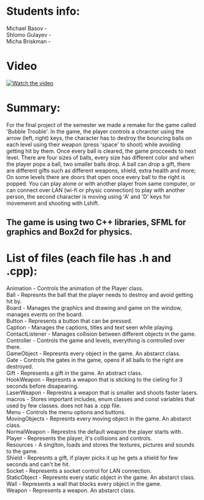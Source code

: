 # Students info:
Michael Basov - </br>
Shlomo Gulayev - </br>
Micha Briskman - </br>

# Video
[![Watch the video](https://www.youtube.com/watch?v=fh4R8KwFs-Y)](![](https://www.youtube.com/watch?v=fh4R8KwFs-Y))

# Summary:
For the final project of the semester we made a remake for the game called 'Bubble Trouble'.
In the game, the player controls a chrarcter using the arrow (left, right) keys,
the character has to destroy the bouncing balls on each level using their weapon (press 'space' to shoot)
while avoiding getting hit by them. Once every ball is cleared, the game procceeds to next level.
There are four sizes of balls, every size has different color and when the player pops a ball,
two smaller balls drop. A ball can drop a gift, there are different gifts such as different weapons,
shield, extra health and more; On some levels there are doors that open once every ball to the right is popped.
You can play alone or with another player from same computer, or can connect over LAN (wi-fi or physic connection)
to play with another person, the second character is moving using 'A' and 'D' keys for movemennt and shooting with Lshift.

## The game is using two C++ libraries, SFML for graphics and Box2d for physics.

# List of files (each file has .h and .cpp):
Animation - Controls the animation of the Player class.</br>
Ball - Represnts the ball that the player needs to destroy and avoid getting hit by.</br>
Board - Manages the graphics and drawing and game on the window, manages events on the board.</br>
Button - Represents a button that can be pressed.</br>
Caption - Manages the captions, titles and text seen while playing.</br>
ContactListener - Manages collision between different objects in the game.</br>
Controller - Controls the game and levels, everything is controlled over there.</br>
GameObject - Represnts every object in the game. An abstarct class.</br>
Gate - Controls the gates in the game, opens if all balls to the right are destroyed.</br>
Gift - Represents a gift in the game. An abstract class.</br>
HookWeapon - Represnts a weapon that is sticking to the cieling for 3 seconds before disapearing.</br>
LaserWeapon - Represtns a weapon that is smaller and shoots faster lasers.</br>
macros - Stores important includes, enum classes and const variables that used by few classes. does not has a .cpp file.</br>
Menu - Controls the menu options and buttons.</br>
MovingObjects - Represnts every moving object in the game. An abstarct class.</br>
NormalWeapon - Represtns the default weapon the player starts with.</br>
Player - Represents the player, it's collisions and controls.</br>
Resources - A singlton, loads and stores the textures, pictures and sounds to the game.</br>
Shield - Represnts a gift, if player picks it up he gets a shield for few seconds and can't be hit.</br>
Socket - Represents a socket control for LAN connection.</br>
StaticObject - Represnts every static object in the game. An abstarct class.</br>
Wall - Represents a wall that blocks every object in the game.</br>
Weapon - Represents a weapon. An abstarct class.</br>
